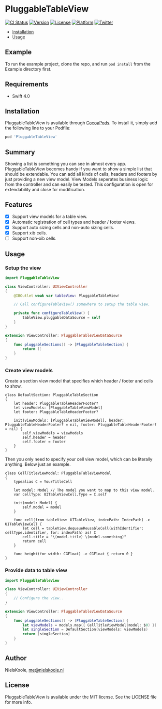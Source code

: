 # PluggableTableView

[![CI Status](http://img.shields.io/travis/bynelus/PluggableTableView.svg?style=flat)](https://travis-ci.org/bynelus/PluggableTableView)
[![Version](https://img.shields.io/cocoapods/v/PluggableTableView.svg?style=flat)](http://cocoapods.org/pods/PluggableTableView)
[![License](https://img.shields.io/cocoapods/l/PluggableTableView.svg?style=flat)](http://cocoapods.org/pods/PluggableTableView)
[![Platform](https://img.shields.io/cocoapods/p/PluggableTableView.svg?style=flat)](http://cocoapods.org/pods/PluggableTableView)
[![Twitter](https://img.shields.io/twitter/follow/nielskoole.svg?style=social&label=Follow)](http://twitter.com/nielskoole)

- [Installation](#installation)
- [Usage](#usage)

## Example

To run the example project, clone the repo, and run `pod install` from the Example directory first.

## Requirements

- Swift 4.0

## Installation

PluggableTableView is available through [CocoaPods](http://cocoapods.org). To install
it, simply add the following line to your Podfile:

```ruby
pod 'PluggableTableView'
```

## Summary

Showing a list is something you can see in almost every app. PluggableTableView becomes handy if you want to show a simple list that should be extendable.
You can add all kinds of cells, headers and footers by just providing a new view model. View Models seperates business logic from the controller and can easily be tested. This configuration is open for extendability and close for modification. 

## Features

- [x] Support view models for a table view.
- [x] Automatic registration of cell types and header / footer views.
- [x] Support auto sizing cells and non-auto sizing cells.
- [x] Support xib cells.
- [ ] Support non-xib cells.

## Usage

### Setup the view

```swift
import PluggableTableView

class ViewController: UIViewController
{
	@IBOutlet weak var tableView: PluggableTableView!

	// Call configureTableView() somewhere to setup the table view.

	private func configureTableView() {
		tableView.pluggableDataSource = self
	}
}

extension ViewController: PluggableTableViewDataSource
{
	func pluggableSections() -> [PluggableTableSection] {
		return []
	}
}
```

### Create view models

Create a section view model that specifies which header / footer and cells to show.
```
class DefaultSection: PluggableTableSection
{
    let header: PluggableTableHeaderFooter?
    let viewModels: [PluggableTableViewModel]
    let footer: PluggableTableHeaderFooter?
    
    init(viewModels: [PluggableTableViewModel], header: PluggableTableHeaderFooter? = nil, footer: PluggableTableHeaderFooter? = nil) {
        self.viewModels = viewModels
        self.header = header
        self.footer = footer
    }
}
```

Then you only need to specify your cell view model, which can be literally anything. Below just an example.
```
class CellTitleViewModel: PluggableTableViewModel
{
	typealias C = YourTitleCell

    let model: Model // The model you want to map to this view model.
    var cellType: UITableViewCell.Type = C.self
    
    init(model: Model) {
        self.model = model
    }
    
    func cell(from tableView: UITableView, indexPath: IndexPath) -> UITableViewCell {
        let cell = tableView.dequeueReusableCell(withIdentifier: cellType.identifier, for: indexPath) as! C
        cell.title = "\(model.title) \(model.something)"
        return cell
    }
    
    func height(for width: CGFloat) -> CGFloat { return 0 }
}
```

### Provide data to table view

```swift
import PluggableTableView

class ViewController: UIViewController
{
	// Configure the view..
}

extension ViewController: PluggableTableViewDataSource
{
	func pluggableSections() -> [PluggableTableSection] {
		let viewModels = models.map({ CellTitleViewModel(model: $0) })
		let singleSection = DefaultSection(viewModels: viewModels) 
		return [singleSection]
	}
}
```

## Author

NielsKoole, me@nielskoole.nl

## License

PluggableTableView is available under the MIT license. See the LICENSE file for more info.
